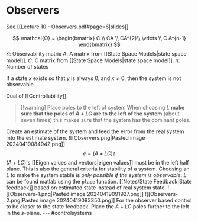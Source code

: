 # Observers
See [[Lecture 10 - Observers.pdf#page=6|slides]].

$$
\mathcal{O} = 
\begin{bmatrix}
C \\
CA \\
CA^{2}\\
\vdots \\
C A^{n-1}
\end{bmatrix}
$$
$\mathcal{O}$: Observability matrix
$A$: A matrix from [[State Space Models|state space model]].
$C$: C matrix from [[State Space Models|state space model]].
$n$: Number of states

If a state $x$ exists so that $y$ is always $0$, and $x \neq 0$, then the system is not observable.

Dual of [[Controllability]]. 

>[!warning] Place poles to the left of system
>When choosing $L$ **make sure that the poles of $A+LC$ are to the left of the system** (about seven times) this makes sure that the system has the dominant poles.

Create an estimate of the system and feed the error from the real system into the estimate system. ![[Observers.png|Pasted image 20240419084942.png]] $$ \dot{e} = (A + LC) e $$ $(A + LC)$'s [[Eigen values and vectors|eigen values]] must be in the left half plane. This is also the general criteria for stability of a system. Choosing an $L$ to make the system stable is *only possible if the system is observable*. $L$ can be found matlab using the `place` function.  [[Notes/State Feedback|State feedback]] based on estimated state instead of real system state. ![[Observers-1.png|Pasted image 20240419091927.png]] ![[Observers-2.png|Pasted image 20240419093350.png]] For the observer based control to be closer to the state feedback. Place the $A+LC$ poles further to the left in the $s$-plane. --- #controlsystems
